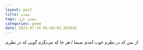 ```yaml
---
layout: post
title: سعدی
tags: سعدی غزل
categories: poem
date: 2022-07-16 01:49:03.281936
---
```


از بس که در نظرم خوب آمدی صنما / هر جا که می‌نگرم گویی که در نظری
